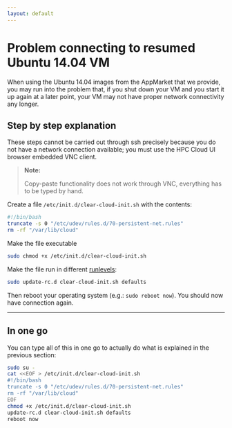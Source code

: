 ```yaml
---
layout: default
---
```


# Problem connecting to resumed Ubuntu 14.04 VM

When using the Ubuntu 14.04 images from the AppMarket that we provide, you may run into the problem that, if you shut down your VM and you start it up again at a later point, your VM may not have proper network connectivity any longer. 


## Step by step explanation

These steps cannot be carried out through ssh precisely because you do not have a network connection available; you must use the HPC Cloud UI browser embedded VNC client. 

> **Note:**
>
> Copy-paste functionality does not work through VNC, everything has to be typed by hand.

Create a file `/etc/init.d/clear-cloud-init.sh` with the contents:

```bash
#!/bin/bash
truncate -s 0 "/etc/udev/rules.d/70-persistent-net.rules"
rm -rf "/var/lib/cloud"
```

Make the file executable

```bash
sudo chmod +x /etc/init.d/clear-cloud-init.sh
```
Make the file run in different [runlevels](https://en.wikipedia.org/wiki/Runlevels):

```bash
sudo update-rc.d clear-cloud-init.sh defaults
```

Then reboot your operating system (e.g.: `sudo reboot now`). You should now have connection again.

---

## In one go

You can type all of this in one go to actually do what is explained in the previous section:

```bash
sudo su -
cat <<EOF > /etc/init.d/clear-cloud-init.sh
#!/bin/bash
truncate -s 0 "/etc/udev/rules.d/70-persistent-net.rules"
rm -rf "/var/lib/cloud"
EOF
chmod +x /etc/init.d/clear-cloud-init.sh
update-rc.d clear-cloud-init.sh defaults
reboot now
```
